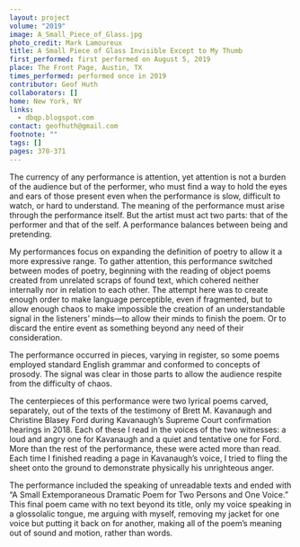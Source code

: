 ```yaml
---
layout: project
volume: "2019"
image: A_Small_Piece_of_Glass.jpg
photo_credit: Mark Lamoureux
title: A Small Piece of Glass Invisible Except to My Thumb
first_performed: first performed on August 5, 2019
place: The Front Page, Austin, TX
times_performed: performed once in 2019
contributor: Geof Huth
collaborators: []
home: New York, NY
links:
  - dbqp.blogspot.com
contact: geofhuth@gmail.com
footnote: ""
tags: []
pages: 370-371
---
```


The currency of any performance is attention, yet attention is not a burden of the audience but of the performer, who must find a way to hold the eyes and ears of those present even when the performance is slow, difficult to watch, or hard to understand. The meaning of the performance must arise through the performance itself. But the artist must act two parts: that of the performer and that of the self. A performance balances between being and pretending.

My performances focus on expanding the definition of poetry to allow it a more expressive range. To gather attention, this performance switched between modes of poetry, beginning with the reading of object poems created from unrelated scraps of found text, which cohered neither internally nor in relation to each other. The attempt here was to create enough order to make language perceptible, even if fragmented, but to allow enough chaos to make impossible the creation of an understandable signal in the listeners’ minds—to allow their minds to finish the poem. Or to discard the entire event as something beyond any need of their consideration.

The performance occurred in pieces, varying in register, so some poems employed standard English grammar and conformed to concepts of prosody. The signal was clear in those parts to allow the audience respite from the difficulty of chaos.

The centerpieces of this performance were two lyrical poems carved, separately, out of the texts of the testimony of Brett M. Kavanaugh and Christine Blasey Ford during Kavanaugh’s Supreme Court confirmation hearings in 2018. Each of these I read in the voices of the two witnesses: a loud and angry one for Kavanaugh and a quiet and tentative one for Ford. More than the rest of the performance, these were acted more than read. Each time I finished reading a page in Kavanaugh’s voice, I tried to fling the sheet onto the ground to demonstrate physically his unrighteous anger.

The performance included the speaking of unreadable texts and ended with “A Small Extemporaneous Dramatic Poem for Two Persons and One Voice.” This final poem came with no text beyond its title, only my voice speaking in a glossolalic tongue, me arguing with myself, removing my jacket for one voice but putting it back on for another, making all of the poem’s meaning out of sound and motion, rather than words.
